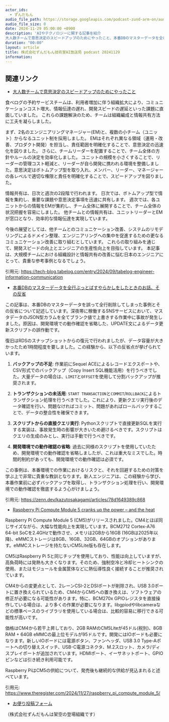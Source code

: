 ```yaml
---
actor_ids:
  - ずんだもん
audio_file_path: https://storage.googleapis.com/podcast-zund-arm-on/audio/株式会社ずんだもん技術室AI放送局_podcast_20241129.mp3
audio_file_size: 0
date: 2024-11-29 05:00:00 +0900
description: 'AIやテクノロジーに関する記事を紹介  
大人数チームで意思決定のスピードアップのためにやったこと、本番DBのマスターデータを全行ぶっとばすやらかしをしたときのお話、その反省、Raspberry Pi Compute Module 5 cranks up the power – and the heat'
duration: "00:00"
layout: article
title: 株式会社ずんだもん技術室AI放送局 podcast 20241129
information: 
---
```


## 関連リンク


- [大人数チームで意思決定のスピードアップのためにやったこと](https://tech-blog.tabelog.com/entry/2024/09/tabelog-engineer-information-communication)  



食べログの予約サービスチームは、利用者増加に伴う組織拡大により、コミュニケーションコスト増大、情報伝達の遅れ、開発スピードの遅延といった課題に直面していました。  これらの課題解決のため、チームは組織編成と情報共有方法に工夫を凝らしました。

まず、2名のエンジニアリングマネージャー(EM)と、複数の小チーム（ユニット）からなるユニット制を採用しました。  EMはそれぞれ異なる領域（運用・改善、プロダクト開発）を担当し、責任範囲を明確化することで、意思決定の迅速化を図りました。  さらに、チームリーダーを配置することで、チーム全体の方針やルールの決定を効率化しました。  ユニットの規模を小さくすることで、リーダーの管理コスト軽減と、リーダーが自ら開発に携われる環境を整備しました。意思決定はボトムアップ型を取り入れ、メンバー、リーダー、マネージャーの各レベルで適切な権限と責任を明確化することで、スピードアップを図りました。

情報共有は、日次と週次の2段階で行われます。  日次では、ボトムアップ型で情報を集約し、重要な課題や意思決定事項を迅速に共有します。  週次では、各ユニットからの情報をEMが集約し、チーム全体に展開することで、チーム全体の状況把握を容易にしました。  他チームとの情報共有は、ユニットリーダーとEMが窓口となり、効率的な情報伝達を実現しています。

今後の展望としては、他チームとのコミュニケーション改善、システムのリモデリングによるドメイン整理、エンジニアリングへの集中を促進するための更なるコミュニケーション改善に取り組むとしています。  これらの取り組みを通じて、開発スピードの向上とエンジニアの生産性向上を目指しています。  本記事は、大規模チームにおける組織設計と情報共有の改善に悩む日本のエンジニアにとって、貴重な参考事例となるでしょう。


引用元: https://tech-blog.tabelog.com/entry/2024/09/tabelog-engineer-information-communication


- [本番DBのマスターデータを全行ぶっとばすやらかしをしたときのお話、その反省](https://zenn.dev/kazutosakagami/articles/78d1649389c868)  



この記事は、本番DBのマスターデータを誤って全行削除してしまった事例とその反省について記述しています。深夜帯に稼働するSNSサービスにおいて、マスタデータのJSON型カラムを全てブランク値で上書きする作業中に事故が発生しました。原因は、開発環境での動作確認を省略した、UPDATE文によるデータ更新スクリプトの誤作動です。

復旧はRDSのスナップショットからの復元で行われましたが、データ容量が大きかったため1時間程度を要しました。この経験から、以下の反省点が挙げられています。

1. **バックアップの不足**:  作業前にSequel ACEによるレコードエクスポートや、CSV形式でのバックアップ（Copy Insert SQL機能活用）を行うべきでした。大量データの場合は、`LIMIT`と`OFFSET`を使用して分割バックアップが推奨されます。

2. **トランザクションの未活用**: `START TRANSACTION`と`COMMIT`/`ROLLBACK`によるトランザクション処理を行うべきでした。これにより、更新クエリ実行後のデータ確認を行い、問題なければコミット、問題があればロールバックすることで、データの整合性を確保できます。

3. **スクリプトからの直接クエリ実行**: Pythonスクリプトで直接更新SQLを実行する実装は、事故発生時の影響が大きいため避けるべきです。スクリプトはクエリの生成のみとし、実行は手動で行うべきです。

4. **開発環境での動作確認の省略**: 過去に同様のスクリプトを使用していたため、開発環境での動作確認を省略しましたが、これは重大なミスでした。時間的制約があっても、開発環境での動作確認は必須です。

この事例は、本番環境での作業におけるリスクと、それを回避するための対策を学ぶ上で非常に貴重な教訓となります。新人エンジニアは、この経験から学び、本番作業前に必ずバックアップを取得し、トランザクション処理を行い、開発環境での動作確認を徹底するよう心がけましょう。


引用元: https://zenn.dev/kazutosakagami/articles/78d1649389c868


- [Raspberry Pi Compute Module 5 cranks up the power – and the heat](https://www.theregister.com/2024/11/27/raspberry_pi_compute_module_5/)  



Raspberry Pi Compute Module 5 (CM5)がリリースされました。CM4とほぼ同じサイズながら、大幅な性能向上を実現しています。BCM2712 Cortex-A76 64-bit SoCを2.4GHzで動作させ、メモリは2GBから16GB (16GBは2025年以降)、eMMCストレージは8GB、16GB、32GB、64GBのオプションがあります。eMMCストレージを持たないCM5Lite版も存在します。

CM5はRaspberry Pi 5と同じチップを使用しており、性能は向上していますが、高負荷時には発熱も大きくなります。そのため、強制空冷と冷却ヒートシンクの使用、またはモジュールを金属筐体などに熱伝導性良く接続することが推奨されています。

CM4からの変更点として、2レーンCSI-2とDSIポートが削除され、USB 3.0ポートに置き換えられているため、CM4からCM5への置き換えは、ソフトウェアの修正が必要になる可能性があります。特に、BCM270x GPIOレジスタを直接操作している場合は、より多くの作業が必要になります。libgpiodやlibcameraなどの標準ベースのライブラリを使用している場合は、比較的容易に移行できる可能性が高いです。

価格はCM4から若干上昇しており、2GB RAMのCM5Liteが45ドル(税別)、8GB RAM + 64GB eMMCの最上位モデルが95ドルです。開発にはIOボードも必要になります。新しいIOボードには電源ボタン、ファンヘッダ、USB 3.0 Type-Aポートへの切り替えスイッチ、USB-C電源コネクタ、M.2スロット、カメラ/ディスプレイポートが追加されています。HDMIポート、イーサネットポート、GPIOピンなどは引き続き利用可能です。

Raspberry PiはCM5の供給について、発売後も継続的な供給が見込まれると述べています。




引用元: https://www.theregister.com/2024/11/27/raspberry_pi_compute_module_5/



- [お便り投稿フォーム](https://forms.gle/ffg4JTfqdiqK62qf9)

（株式会社ずんだもんは架空の登場組織です）
